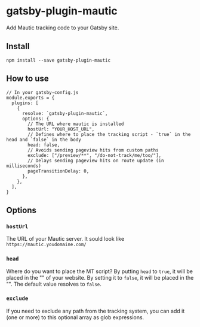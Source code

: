 # gatsby-plugin-mautic

Add Mautic tracking code to your Gatsby site.

## Install

`npm install --save gatsby-plugin-mautic`

## How to use

```
// In your gatsby-config.js
module.exports = {
  plugins: [
    {
      resolve: `gatsby-plugin-mautic`,
      options: {
        // The URL where mautic is installed
        hostUrl: "YOUR_HOST_URL",
        // Defines where to place the tracking script - `true` in the head and `false` in the body
        head: false,
        // Avoids sending pageview hits from custom paths
        exclude: ["/preview/**", "/do-not-track/me/too/"],
        // Delays sending pageview hits on route update (in milliseconds)
        pageTransitionDelay: 0,
      },
    },
  ],
}
```

## Options

### `hostUrl`

The URL of your Mautic server. It sould look like `https://mautic.youdomaine.com/`

### `head`

Where do you want to place the MT script? By putting `head` to `true`, it will be placed in the "<head>" of your website. By setting it to `false`, it will be placed in the "<body>". The default value resolves to `false`.

### `exclude`

If you need to exclude any path from the tracking system, you can add it (one or more) to this optional array as glob expressions.
